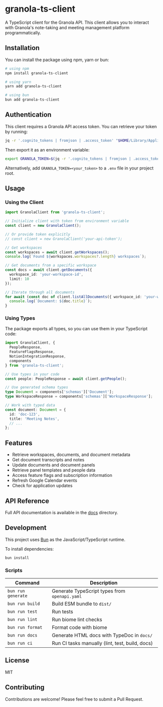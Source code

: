 # granola-ts-client

A TypeScript client for the Granola API. This client allows you to interact with Granola's note-taking and meeting management platform programmatically.

## Installation

You can install the package using npm, yarn or bun:

```bash
# using npm
npm install granola-ts-client

# using yarn
yarn add granola-ts-client

# using bun
bun add granola-ts-client
```

## Authentication

This client requires a Granola API access token. You can retrieve your token by running:

```bash
jq -r '.cognito_tokens | fromjson | .access_token' "$HOME/Library/Application Support/Granola/supabase.json"
```

Then export it as an environment variable:
```bash
export GRANOLA_TOKEN=$(jq -r '.cognito_tokens | fromjson | .access_token' "$HOME/Library/Application Support/Granola/supabase.json")
```

Alternatively, add `GRANOLA_TOKEN=<your_token>` to a `.env` file in your project root.

## Usage

### Using the Client

```ts
import GranolaClient from 'granola-ts-client';

// Initialize client with token from environment variable
const client = new GranolaClient();

// Or provide token explicitly
// const client = new GranolaClient('your-api-token');

// Get workspaces
const workspaces = await client.getWorkspaces();
console.log(`Found ${workspaces.workspaces?.length} workspaces`);

// Get documents from a specific workspace
const docs = await client.getDocuments({ 
  workspace_id: 'your-workspace-id',
  limit: 10
});

// Iterate through all documents
for await (const doc of client.listAllDocuments({ workspace_id: 'your-workspace-id' })) {
  console.log(`Document: ${doc.title}`);
}
```

### Using Types

The package exports all types, so you can use them in your TypeScript code:

```ts
import GranolaClient, { 
  PeopleResponse, 
  FeatureFlagsResponse,
  NotionIntegrationResponse,
  components
} from 'granola-ts-client';

// Use types in your code
const people: PeopleResponse = await client.getPeople();

// Use generated schema types
type Document = components['schemas']['Document'];
type WorkspaceResponse = components['schemas']['WorkspaceResponse'];

// Work with typed data
const document: Document = {
  id: 'doc-123',
  title: 'Meeting Notes',
  // ...
};
```

## Features

- Retrieve workspaces, documents, and document metadata
- Get document transcripts and notes
- Update documents and document panels
- Retrieve panel templates and people data
- Access feature flags and subscription information
- Refresh Google Calendar events
- Check for application updates

## API Reference

Full API documentation is available in the [docs](https://github.com/your-username/granola-ts-client/tree/main/docs) directory.

## Development

This project uses [Bun](https://bun.sh) as the JavaScript/TypeScript runtime.

To install dependencies:
```bash
bun install
```

### Scripts

| Command              | Description                                     |
|----------------------|-------------------------------------------------|
| `bun run generate`   | Generate TypeScript types from `openapi.yaml`   |
| `bun run build`      | Build ESM bundle to `dist/`                     |
| `bun run test`       | Run tests                                       |
| `bun run lint`       | Run biome lint checks                           |
| `bun run format`     | Format code with biome                          |
| `bun run docs`       | Generate HTML docs with TypeDoc in `docs/`      |
| `bun run ci`         | Run CI tasks manually (lint, test, build, docs) |

## License

MIT

## Contributing

Contributions are welcome! Please feel free to submit a Pull Request.
